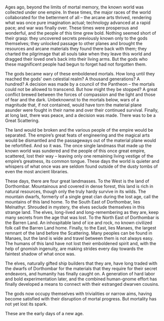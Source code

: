 Ages ago, beyond the limits of mortal memory, the known world was collected under one empire. In these times, the major races of the world collaborated for the betterment of all – the arcane arts thrived, rendering what was once pure imagination actual; technology advanced at a rapid pace; and war was finally over. These times were prosperous and wonderful, and the people of this time grew bold. Nothing seemed short of their grasp: they uncovered secrets previously known only to the gods themselves; they unlocked passage to other planes and brought the resources and arcane materials they found there back with them; they charted the pilgrimage that all souls take when they leave this world and dragged their loved one’s back into their living arms. But the gods who these magnificent people had begun to forget had not forgotten them.


The gods became wary of these emboldened mortals. How long until they reached the gods’ own celestial realm? A thousand generations? A hundred? A decision was made by a council of the Pantheon – the mortals could not be allowed to transcend. But how might they be stopped? A great conflict brewed between the forces of compassion and the light and those of fear and the dark. Unbeknownst to the mortals below, wars of a magnitude that, if not contained, would have torn the material plane asunder were fought in their name and over their continued survival. Finally, at long last, there was peace, and a decision was made. There was to be a Great Scattering.

The land would be broken and the various people of the empire would be separated. The empire’s great feats of engineering and the magical arts would be dismantled and the passageways out of the material plane would be refortified. And so it was. The once single landmass that made up the known world was sundered and the people of this once great empire, scattered, lost their way – leaving only one remaining living vestige of the empire’s greatness, its common tongue. These days the world is quieter and whispers of what once was are seldom found outside of the dusty tombs of even the most ancient libraries.

These days, there are four great landmasses. To the West is the land of Dorthombar. Mountainous and covered in dense forest, this land is rich in natural resources, though only the truly hardy survive in its wilds. The mountain dwarfs, formerly of a single great clan during the lost age, call the mountains of this land home. To the South East of Dorthombar, lies Melnathyr. Shrouded in mystery, the elves seclude themselves in this strange land. The elves, long-lived and long-remembering as they are, keep many secrets from the age that was lost. To the North East of Dorthombar is the Barren Land. An inhospitable land of ice and rock, no known civilized folk call the Barren Land home. Finally, to the East, lies Manaes, the largest remnant of the land before the Scattering. Many peoples can be found in Manaes, but the land is wide and travel between them is not always easy. The humans of this land have not lost their emboldened spirit and, with the help of gnomish ingenuity, are making strides every day towards the faintest shadow of what once was.

The elves, naturally gifted ship builders that they are, have long traded with the dwarfs of Dorthombar for the materials that they require for their secret endeavors, and humanity has finally caught on. A generation of hard labor and bold experimentation later, and the combined human-gnome effort has finally developed a means to connect with their estranged dwarven cousins.

The gods now occupy themselves with trivialities or narrow aims, having become satisfied with their disruption of mortal progress. But mortality has not yet lost its spark.

These are the early days of a new age.